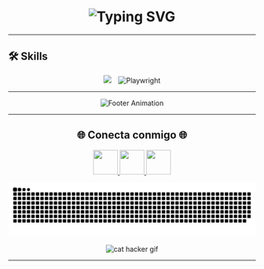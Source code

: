 <!-- ================= HEADER MINIMALISTA ================= -->
<h1 align="center">
  <img src="https://readme-typing-svg.demolab.com?font=Orbitron&size=28&duration=3500&pause=800&color=000000&center=true&vCenter=true&width=700&lines=人事部のが好き;トラックのに恋した;雰囲気を和らげるためのWXの小さな羽" alt="Typing SVG" />
</h1>

<hr/>

## 🛠️ Skills
<p align="center">
  <img src="https://skillicons.dev/icons?i=java,python,js,ts,react,nodejs,nextjs,npm,yarn,astro,github,html,css,tailwind,postgresql,mysql,docker,linux,git,mongodb,django,aws,arduino,deno,vscode,postman,rust,debian,neovim,nginx" />
  <img src="https://playwright.dev/img/playwright-logo.svg" width="48" height="48" alt="Playwright" style="margin-left: 10px;"/>
</p>

<hr/>

<!-- Footer estilo matrix -->
<p align="center">
  <img src="https://i.makeagif.com/media/7-22-2021/wizqV-.gif" width="600" alt="Footer Animation"/>
</p>

---

<h2 align="center">🌐 Conecta conmigo 🌐</h2>

<p align="center">
  <a href="https://x.com/shuan_qi?t=-Mo7aaLZli9l-W1bvxlDKA&s=09" target="_blank">
    <img src="https://skillicons.dev/icons?i=twitter" width="50" height="50" />
  </a>
  <a href="https://www.instagram.com/cesarberrnal_crz?igsh=MTEyb3kzdHVxYmlrNQ==" target="_blank">
    <img src="https://skillicons.dev/icons?i=instagram" width="50" height="50" />
  </a>
  <a href="https://www.facebook.com/share/1FqvLBk4Ws/" target="_blank">
    <img src="https://skillicons.dev/icons?i=facebook" width="50" height="50" />
  </a>
</p>

<p align="center">
  <img src="https://raw.githubusercontent.com/Platane/snk/output/github-contribution-grid-snake-dark.svg" alt="snake animation" />
</p>

<p align="center">
  <img src="https://media.giphy.com/media/j0HjChGV0J44KrrlGv/giphy.gif" width="200px" alt="cat hacker gif"/>
</p>

---
